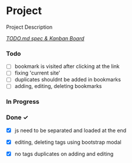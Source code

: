 # Project

Project Description

<em>[TODO.md spec & Kanban Board](https://bit.ly/3fCwKfM)</em>

### Todo

- [ ] bookmark is visited after clicking at the link  
- [ ] fixing 'current site'  
- [ ] duplicates shouldnt be added in bookmarks  
- [ ] adding, editing, deleting bookmarks  

### In Progress


### Done ✓

- [x] js need to be separated and loaded at the end  
- [x] editing, deleting tags using bootstrap modal  
- [x] no tags duplicates on adding and editing  

